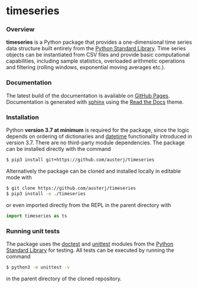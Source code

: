# timeseries

### Overview
**timeseries** is a Python package that provides a one-dimensional time series data structure built entirely from the [Python Standard Library](https://docs.python.org/3/library/index.html). Time series objects can be instantiated from CSV files and provide basic computational capabilities, including sample statistics, overloaded arithmetic operations and filtering (rolling windows, exponential moving averages etc.).

### Documentation
The latest build of the documentation is available on [GitHub Pages](https://austerj.github.io/timeseries/). Documentation is generated with [sphinx](https://www.sphinx-doc.org/en/master/) using the [Read the Docs](https://sphinx-rtd-theme.readthedocs.io/en/stable/) theme.

### Installation
Python **version 3.7 at minimum** is required for the package, since the logic depends on ordering of dictionaries and [datetime](https://docs.python.org/3/library/datetime.html) functionality introduced in version 3.7. There are no third-party module dependencies. The package can be installed directly with the command
```sh
$ pip3 install git+https://github.com/austerj/timeseries
```
Alternatively the package can be cloned and installed locally in editable mode with
```sh
$ git clone https://github.com/austerj/timeseries
$ pip3 install -e ./timeseries
```
or even imported directly from the REPL in the parent directory with
```py
import timeseries as ts
```

### Running unit tests
The package uses the [doctest](https://docs.python.org/3/library/doctest.html) and [unittest](https://docs.python.org/3/library/unittest.html) modules from the [Python Standard Library](https://docs.python.org/3/library/index.html) for testing. All tests can be executed by running the command
```sh
$ python3 -m unittest -v
```
in the parent directory of the cloned repository.
